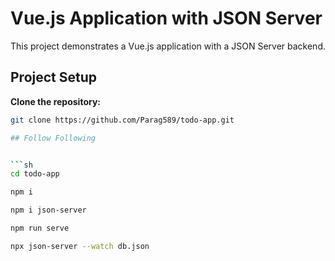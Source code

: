 # Vue.js Application with JSON Server

This project demonstrates a Vue.js application with a JSON Server backend.

## Project Setup

 **Clone the repository:**

   ```bash
   git clone https://github.com/Parag589/todo-app.git

## Follow Following


```sh
cd todo-app
```

```sh
npm i
```

```sh
npm i json-server
```

```sh
npm run serve
```

```sh
npx json-server --watch db.json
```
